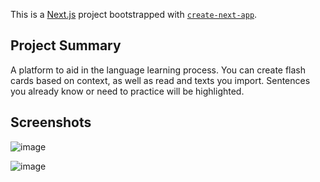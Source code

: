 This is a [Next.js](https://nextjs.org/) project bootstrapped with [`create-next-app`](https://github.com/vercel/next.js/tree/canary/packages/create-next-app).

## Project Summary

A platform to aid in the language learning process. You can create flash cards based on context, as well as read and texts you import. Sentences you already know or need to practice will be highlighted.


## Screenshots

![image](https://github.com/user-attachments/assets/713ead50-c08c-4aa3-a8eb-64111a7834a5)

![image](https://github.com/user-attachments/assets/d55e73dc-019b-4ed7-aa6e-4a8a806ec649)



